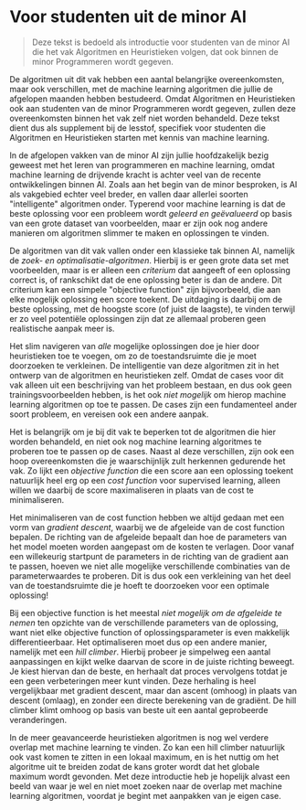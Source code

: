 # Voor studenten uit de minor AI

> Deze tekst is bedoeld als introductie voor studenten van de minor AI die het vak Algoritmen en Heuristieken volgen, dat ook binnen de minor Programmeren wordt gegeven.

De algoritmen uit dit vak hebben een aantal belangrijke overeenkomsten, maar ook verschillen, met de machine learning algoritmen die jullie de afgelopen maanden hebben bestudeerd. Omdat Algoritmen en Heuristieken ook aan studenten van de minor Programmeren wordt gegeven, zullen deze overeenkomsten binnen het vak zelf niet worden behandeld. Deze tekst dient dus als supplement bij de lesstof, specifiek voor studenten die Algoritmen en Heuristieken starten met kennis van machine learning.

In de afgelopen vakken van de minor AI zijn jullie hoofdzakelijk bezig geweest met het leren van programmeren en machine learning, omdat machine learning de drijvende kracht is achter veel van de recente ontwikkelingen binnen AI. Zoals aan het begin van de minor besproken, is AI als vakgebied echter veel breder, en vallen daar allerlei soorten "intelligente" algoritmen onder. Typerend voor machine learning is dat de beste oplossing voor een probleem wordt _geleerd en geëvalueerd_ op basis van een grote dataset van voorbeelden, maar er zijn ook nog andere manieren om algoritmen slimmer te maken en oplossingen te vinden.

De algoritmen van dit vak vallen onder een klassieke tak binnen AI, namelijk de _zoek- en optimalisatie-algoritmen_. Hierbij is er geen grote data set met voorbeelden, maar is er alleen een _criterium_ dat aangeeft of een oplossing correct is, of rankschikt dat de ene oplossing beter is dan de andere. Dit criterium kan een simpele "objective function" zijn bijvoorbeeld, die aan elke mogelijk oplossing een score toekent. De uitdaging is daarbij om de beste oplossing, met de hoogste score (of juist de laagste), te vinden terwijl er zo veel potentiële oplossingen zijn dat ze allemaal proberen geen realistische aanpak meer is.

Het slim navigeren van _alle_ mogelijke oplossingen doe je hier door heuristieken toe te voegen, om zo de toestandsruimte die je moet doorzoeken te verkleinen. De intelligentie van deze algoritmen zit in het ontwerp van de algoritmen en heuristieken zelf. Omdat de cases voor dit vak alleen uit een beschrijving van het probleem bestaan, en dus ook geen trainingsvoorbeelden hebben, is het ook _niet mogelijk_ om hierop machine learning algoritmen op toe te passen. De cases zijn een fundamenteel ander soort probleem, en vereisen ook een andere aanpak.

Het is belangrijk om je bij dit vak te beperken tot de algoritmen die hier worden behandeld, en niet ook nog machine learning algoritmes te proberen toe te passen op de cases. Naast al deze verschillen, zijn ook een hoop overeenkomsten die je waarschijnlijk zult herkennen gedurende het vak. Zo lijkt een _objective function_ die een score aan een oplossing toekent natuurlijk heel erg op een _cost function_ voor supervised learning, alleen willen we daarbij de score maximaliseren in plaats van de cost te minimaliseren.

Het minimaliseren van de cost function hebben we altijd gedaan met een vorm van _gradient descent_, waarbij we de afgeleide van de cost function bepalen. De richting van de afgeleide bepaalt dan hoe de parameters van het model moeten worden aangepast om de kosten te verlagen. Door vanaf een willekeurig startpunt de parameters in de richting van de gradient aan te passen, hoeven we niet alle mogelijke verschillende combinaties van de parameterwaardes te proberen. Dit is dus ook een verkleining van het deel van de toestandsruimte die je hoeft te doorzoeken voor een optimale oplossing!

Bij een objective function is het meestal _niet mogelijk om de afgeleide te nemen_ ten opzichte van de verschillende parameters van de oplossing, want niet elke objective function of oplossingsparameter is even makkelijk differentieerbaar. Het optimaliseren moet dus op een andere manier, namelijk met een _hill climber_. Hierbij probeer je simpelweg een aantal aanpassingen en kijkt welke daarvan de score in de juiste richting beweegt. Je kiest hiervan dan de beste, en herhaalt dat proces vervolgens totdat je een geen verbeteringen meer kunt vinden. Deze herhaling is heel vergelijkbaar met gradient descent, maar dan ascent (omhoog) in plaats van descent (omlaag), en zonder een directe berekening van de gradiënt. De hill climber klimt omhoog op basis van beste uit een aantal geprobeerde veranderingen.

In de meer geavanceerde heuristieken algoritmen is nog wel verdere overlap met machine learning te vinden. Zo kan een hill climber natuurlijk ook vast komen te zitten in een lokaal maximum, en is het nuttig om het algoritme uit te breiden zodat de kans groter wordt dat het globale maximum wordt gevonden. Met deze introductie heb je hopelijk alvast een beeld van waar je wel en niet moet zoeken naar de overlap met machine learning algoritmen, voordat je begint met aanpakken van je eigen case.

